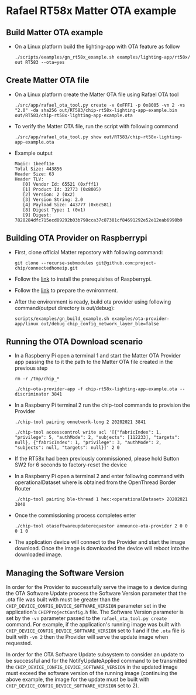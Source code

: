 # Rafael RT58x Matter OTA example

## Build Matter OTA example

- On a Linux platform build the lighting-app with OTA feature as follow

      ./scripts/examples/gn_rt58x_example.sh examples/lighting-app/rt58x/ out RT583 --ota=yes

## Create Matter OTA file
- On a Linux platform create the Matter OTA file using Rafael OTA tool

      ./src/app/rafael_ota_tool.py create -v 0xFFF1 -p 0x8005 -vn 2 -vs "2.0" -da sha256 out/RT583/chip-rt58x-lighting-app-example.bin out/RT583/chip-rt58x-lighting-app-example.ota
        
- To verify the Matter OTA file, run the script with following command
        
      ./src/app/rafael_ota_tool.py show out/RT583/chip-rt58x-lighting-app-example.ota

- Example output

      Magic: 1beef11e
      Total Size: 443856
      Header Size: 63
      Header TLV:
         [0] Vendor Id: 65521 (0xfff1)
         [1] Product Id: 32773 (0x8005)
         [2] Version: 2 (0x2)
         [3] Version String: 2.0
         [4] Payload Size: 443777 (0x6c581)
         [8] Digest Type: 1 (0x1)
         [9] Digest: 7828284dfc715ecd89292b03b798cca37c87301cf84691292e52e12eab6990b9

## Building OTA Provider on Raspberrypi

- First, clone official Matter repostory with following command:

      git clone --recurse-submodules git@github.com:project-chip/connectedhomeip.git
      
- Follow the [link](https://github.com/project-chip/connectedhomeip/blob/master/docs/guides/BUILDING.md#installing-prerequisites-on-raspberry-pi-4) to install the prerequisites of Raspberrypi.

- Follow the [link](https://github.com/project-chip/connectedhomeip/blob/master/docs/guides/BUILDING.md#prepare-for-building) to prepare the evnironment.

- After the environment is ready, build ota provider using following command(output directory is out/debug):

      scripts/examples/gn_build_example.sh examples/ota-provider-app/linux out/debug chip_config_network_layer_ble=false

## Running the OTA Download scenario

- In a Raspberry Pi open a terminal 1 and start the Matter OTA Provider app passing the to it the path to the Matter OTA file created in the previous step

      rm -r /tmp/chip_*
        
      ./chip-ota-provider-app -f chip-rt58x-lighting-app-example.ota --discriminator 3841

- In a Raspberry Pi terminal 2 run the chip-tool commands to provision the Provider

      ./chip-tool pairing onnetwork-long 2 20202021 3841

      ./chip-tool accesscontrol write acl '[{"fabricIndex": 1, "privilege": 5, "authMode": 2, "subjects": [112233], "targets": null}, {"fabricIndex": 1, "privilege": 3, "authMode": 2, "subjects": null, "targets": null}]' 2 0

- If the RT58x had been previously commissioned, please hold Button SW2 for
    6 seconds to factory-reset the device
    
- In a Raspberry Pi open a terminal 2 and enter following command with operationalDataset where is obtained from the OpenThread Border Router

      ./chip-tool pairing ble-thread 1 hex:<operationalDataset> 20202021 3840

- Once the commissioning process completes enter

      ./chip-tool otasoftwareupdaterequestor announce-ota-provider 2 0 0 0 1 0

- The application device will connect to the Provider and start the image
    download. Once the image is downloaded the device will reboot into the
    downloaded image.

## Managing the Software Version

In order for the Provider to successfully serve the image to a device during the
OTA Software Update process the Software Version parameter that the .ota file
was built with must be greater than the
`CHIP_DEVICE_CONFIG_DEVICE_SOFTWARE_VERSION` parameter set in the application's
`CHIPProjectConfig.h` file. The Software Version parameter is set by the `-vn`
parameter passed to the `rafael_ota_tool.py create` command. For example, if the
application's running image was built with
`CHIP_DEVICE_CONFIG_DEVICE_SOFTWARE_VERSION` set to 1 and if the `.ota` file is
built with `-vn 2` then the Provider will serve the update image when requested.

In order for the OTA Software Update subsystem to consider an update to be
successful and for the NotifyUpdateApplied command to be transmitted the
`CHIP_DEVICE_CONFIG_DEVICE_SOFTWARE_VERSION` in the updated image must exceed the
software version of the running image (continuing the above example, the image
for the update must be built with `CHIP_DEVICE_CONFIG_DEVICE_SOFTWARE_VERSION` set
to 2).

